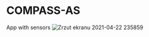 # COMPASS-AS
App with sensors
![Zrzut ekranu 2021-04-22 235859](https://user-images.githubusercontent.com/49954039/115790694-68fa8500-a3c7-11eb-825e-4e6374825d43.jpg)
